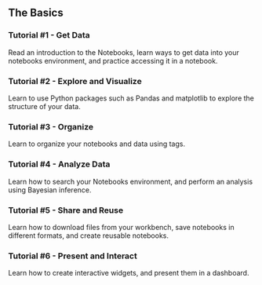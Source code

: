 
## The Basics

### Tutorial #1 - Get Data 

Read an introduction to the Notebooks, learn ways to get data into your notebooks environment, and practice accessing it in a notebook.

### Tutorial #2 - Explore and Visualize

Learn to use Python packages such as Pandas and matplotlib to explore the structure of your data.

### Tutorial #3 - Organize

Learn to organize your notebooks and data using tags. 

### Tutorial #4 - Analyze Data

Learn how to search your Notebooks environment, and perform an analysis using Bayesian inference.

### Tutorial #5 - Share and Reuse

Learn how to download files from your workbench, save notebooks in different formats, and create reusable notebooks.

### Tutorial #6 - Present and Interact

Learn how to create interactive widgets, and present them in a dashboard.
